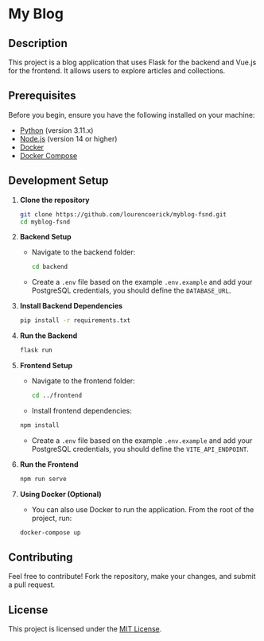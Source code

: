 # My Blog

## Description
This project is a blog application that uses Flask for the backend and Vue.js for the frontend. It allows users to explore articles and collections.

## Prerequisites
Before you begin, ensure you have the following installed on your machine:
- [Python](https://www.python.org/downloads/) (version 3.11.x)
- [Node.js](https://nodejs.org/) (version 14 or higher)
- [Docker](https://www.docker.com/get-started)
- [Docker Compose](https://docs.docker.com/compose/install/)

## Development Setup

1. **Clone the repository**
   ```bash
   git clone https://github.com/lourencoerick/myblog-fsnd.git
   cd myblog-fsnd
   ```

2. **Backend Setup**
   - Navigate to the backend folder:
     ```bash
     cd backend
     ```
   - Create a `.env` file based on the example `.env.example` and add your PostgreSQL credentials, you should define the `DATABASE_URL`. 
   

3. **Install Backend Dependencies**
   ```bash
   pip install -r requirements.txt
   ```

4. **Run the Backend**
   ```bash
   flask run
   ```

5. **Frontend Setup**
   - Navigate to the frontend folder:
     ```bash
     cd ../frontend
     ```
   - Install frontend dependencies:
   ```bash
   npm install
   ```

   - Create a `.env` file based on the example `.env.example` and add your PostgreSQL credentials, you should define the `VITE_API_ENDPOINT`.   

6. **Run the Frontend**
   ```bash
   npm run serve
   ```

7. **Using Docker (Optional)**
   - You can also use Docker to run the application. From the root of the project, run:
   ```bash
   docker-compose up
   ```

## Contributing
Feel free to contribute! Fork the repository, make your changes, and submit a pull request.

## License
This project is licensed under the [MIT License](LICENSE).
